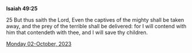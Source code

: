 **Isaiah 49:25**

25 But thus saith the Lord, Even the captives of the mighty shall be taken away, and the prey of the terrible shall be delivered: for I will contend with him that contendeth with thee, and I will save thy children.

[Monday 02-October, 2023](https://getbible.net/kjv/Isaiah/49/25)
